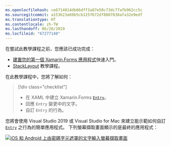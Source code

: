 ```yaml
---
ms.openlocfilehash: ce6714014db66dff3a87e50c73dc77afb962cc5c
ms.sourcegitcommit: a153623a69b5cb125f672df8007838afa32e9edf
ms.translationtype: HT
ms.contentlocale: zh-TW
ms.lasthandoff: 06/20/2019
ms.locfileid: "67277140"
---
```

在嘗試此教學課程之前，您應該已成功完成：

- [建置您的第一個 Xamarin.Forms 應用程式](~/get-started/first-app/index.md)快速入門。
- [StackLayout](~/get-started/tutorials/stacklayout/index.yml) 教學課程。

在此教學課程中，您將了解如何：

> [!div class="checklist"]
> - 在 XAML 中建立 Xamarin.Forms [`Entry`](xref:Xamarin.Forms.Entry)。
> - 回應 `Entry` 變更中的文字。
> - 自訂 `Entry` 的行為。

您將會使用 Visual Studio 2019 或 Visual Studio for Mac 來建立能示範如何自訂 [`Entry`](xref:Xamarin.Forms.Entry) 之行為的簡單應用程式。 下列螢幕擷取畫面顯示的是最終的應用程式：

[![iOS 和 Android 上由密碼字元遮罩的文字輸入螢幕擷取畫面](../images/customize-behavior.png "以密碼字元遮罩的輸入")](../images/customize-behavior-large.png#lightbox "以密碼字元遮罩的輸入")
